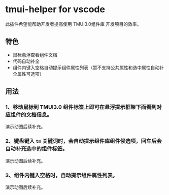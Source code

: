 # tmui-helper for vscode
此插件希望能帮助开发者提高使用 TMUI3.0组件库 开发项目的效率。

## 特色
  + 鼠标悬浮查看组件文档
  + 代码自动补全
  + 组件内键入空格自动提示组件属性列表（暂不支持公共属性和选中属性自动补全属性可选项）

## 用法
### 1、移动鼠标到 TMUI3.0 组件标签上即可在悬浮提示框架下面看到对应组件的文档信息。
演示动图后续补充。

### 2、键盘键入 `tm` 关键词时，会自动提示组件库组件候选项，回车后会自动补充选中的组件标签。
演示动图后续补充。

### 3、组件内键入空格时，自动提示组件属性列表。
演示动图后续补充。

